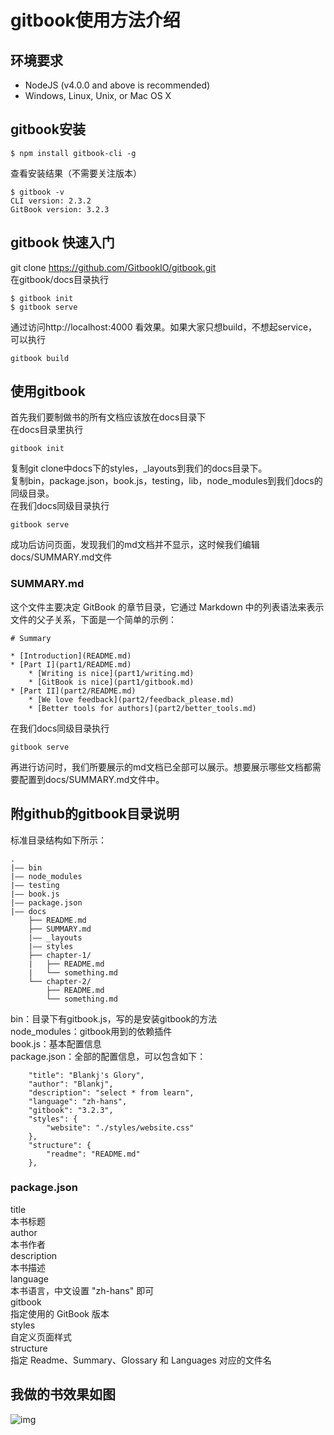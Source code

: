 # gitbook使用方法介绍

## 环境要求
* NodeJS (v4.0.0 and above is recommended)
* Windows, Linux, Unix, or Mac OS X

## gitbook安装
```
$ npm install gitbook-cli -g
```
查看安装结果（不需要关注版本）  
```
$ gitbook -v
CLI version: 2.3.2
GitBook version: 3.2.3
```

## gitbook 快速入门
git clone https://github.com/GitbookIO/gitbook.git  
在gitbook/docs目录执行  
```
$ gitbook init
$ gitbook serve
```
通过访问http://localhost:4000 看效果。如果大家只想build，不想起service，可以执行
```
gitbook build
```

## 使用gitbook
首先我们要制做书的所有文档应该放在docs目录下  
在docs目录里执行
```
gitbook init
```
复制git clone中docs下的styles，_layouts到我们的docs目录下。  
复制bin，package.json，book.js，testing，lib，node_modules到我们docs的同级目录。  
在我们docs同级目录执行
```
gitbook serve
```
成功后访问页面，发现我们的md文档并不显示，这时候我们编辑docs/SUMMARY.md文件
### SUMMARY.md
这个文件主要决定 GitBook 的章节目录，它通过 Markdown 中的列表语法来表示文件的父子关系，下面是一个简单的示例：
```
# Summary

* [Introduction](README.md)
* [Part I](part1/README.md)
    * [Writing is nice](part1/writing.md)
    * [GitBook is nice](part1/gitbook.md)
* [Part II](part2/README.md)
    * [We love feedback](part2/feedback_please.md)
    * [Better tools for authors](part2/better_tools.md)
```
在我们docs同级目录执行
```
gitbook serve
```
再进行访问时，我们所要展示的md文档已全部可以展示。想要展示哪些文档都需要配置到docs/SUMMARY.md文件中。

## 附github的gitbook目录说明
标准目录结构如下所示：
```
.
|—— bin
|—— node_modules
|—— testing
|—— book.js
|—— package.json
|—— docs
    ├── README.md
    ├── SUMMARY.md
    |—— _layouts
    |—— styles
    ├── chapter-1/
    |   ├── README.md
    |   └── something.md
    └── chapter-2/
        ├── README.md
        └── something.md
```    
bin：目录下有gitbook.js，写的是安装gitbook的方法  
node_modules：gitbook用到的依赖插件  
book.js：基本配置信息  
package.json：全部的配置信息，可以包含如下：  
```
    "title": "Blankj's Glory",
    "author": "Blankj",
    "description": "select * from learn",
    "language": "zh-hans",
    "gitbook": "3.2.3",
    "styles": {
        "website": "./styles/website.css"
    },
    "structure": {
        "readme": "README.md"
    },
```
### package.json
title  
本书标题  
author  
本书作者  
description  
本书描述  
language  
本书语言，中文设置 "zh-hans" 即可  
gitbook  
指定使用的 GitBook 版本  
styles  
自定义页面样式  
structure  
指定 Readme、Summary、Glossary 和 Languages 对应的文件名  

## 我做的书效果如图
![img](book.jpg)

